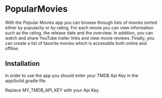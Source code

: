 # PopularMovies

With the Popular Movies app you can browse through lists of movies sorted either by popularity or by rating. For each movie you can view information such as the rating, the release date and the overview. In addition, you can watch and share YouTube trailer links and view movie reviews. Finally, you can create a list of favorite movies which is accessible both online and offline.

## Installation

In order to use the app you should enter your TMDB Api Key in the app/build.gradle file.

Replace MY_TMDB_API_KEY with your Api Key.
